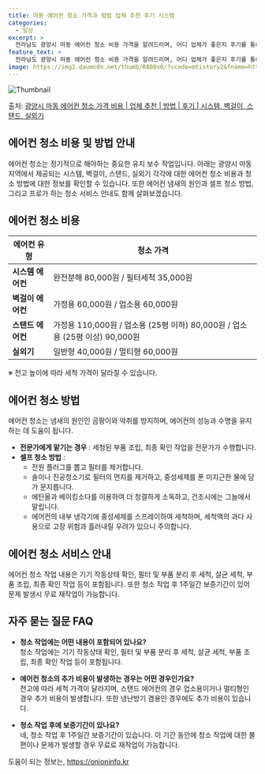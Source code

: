 ```yaml
---
title: 마동 에어컨 청소 가격과 방법 업체 추천 후기 시스템
categories:
  - 일상
excerpt: >
  전라남도 광양시 마동 에어컨 청소 비용 가격을 알려드리며, 어디 업체가 좋은지 후기를 통해 알아보겠습니다. 현재 글에서는 시스템, 벽걸이, 스탠드, 실외기 각각에 대해 청소 비용이 나와 있으니 참고하시면 되겠습니다. 에어컨 분해 청소 방법 보기 👈 클릭셀프 에어컨 청소 방법 보기👈 클릭광양시 마동 에어컨 청소 비용시스템에어컨 방식클리닝방식금액1way 방식에어컨 완전분해80,000원1way 방식에어컨 필터세척35,000원2way 방식에어컨 완전분해90,000원2way 방식에어컨 필터세척35,000원4way 방식에어컨 완전분해120,000원4way 방식에어컨 필터세척35,000원원형방식에어컨 완전분해140,000원원형방식에어컨 필터세척35,000원에어컨 청소 견적 샘플 보기 👈 클릭에어컨 냄새의 원인에어컨 ..
feature_text: >
  전라남도 광양시 마동 에어컨 청소 비용 가격을 알려드리며, 어디 업체가 좋은지 후기를 통해 알아보겠습니다. 현재 글에서는 시스템, 벽걸이, 스탠드, 실외기 각각에 대해 청소 비용이 나와 있으니 참고하시면 되겠습니다. 에어컨 분해 청소 방법 보기 👈 클릭셀프 에어컨 청소 방법 보기👈 클릭광양시 마동 에어컨 청소 비용시스템에어컨 방식클리닝방식금액1way 방식에어컨 완전분해80,000원1way 방식에어컨 필터세척35,000원2way 방식에어컨 완전분해90,000원2way 방식에어컨 필터세척35,000원4way 방식에어컨 완전분해120,000원4way 방식에어컨 필터세척35,000원원형방식에어컨 완전분해140,000원원형방식에어컨 필터세척35,000원에어컨 청소 견적 샘플 보기 👈 클릭에어컨 냄새의 원인에어컨 ..
image: https://img1.daumcdn.net/thumb/R800x0/?scode=mtistory2&fname=https%3A%2F%2Fblog.kakaocdn.net%2Fdn%2F2qqEs%2FbtsHvXV0rG6%2FNEeKvt9VadUn3HUVdpkh8K%2Fimg.webp
---
```


![Thumbnail](https://img1.daumcdn.net/thumb/R800x0/?scode=mtistory2&fname=https%3A%2F%2Fblog.kakaocdn.net%2Fdn%2F2qqEs%2FbtsHvXV0rG6%2FNEeKvt9VadUn3HUVdpkh8K%2Fimg.webp)

<p>출처: <a href="https://onioninfo.kr/entry/%EA%B4%91%EC%96%91%EC%8B%9C-%EB%A7%88%EB%8F%99-%EC%97%90%EC%96%B4%EC%BB%A8-%EC%B2%AD%EC%86%8C-%EA%B0%80%EA%B2%A9-%EB%B9%84%EC%9A%A9-%EC%97%85%EC%B2%B4-%EC%B6%94%EC%B2%9C-%EB%B0%A9%EB%B2%95-%ED%9B%84%EA%B8%B0-%EC%8B%9C%EC%8A%A4%ED%85%9C-%EB%B2%BD%EA%B1%B8%EC%9D%B4-%EC%8A%A4%ED%83%A0%EB%93%9C-%EC%8B%A4%EC%99%B8%EA%B8%B0" rel="dofollow">광양시 마동 에어컨 청소 가격 비용 | 업체 추천 | 방법 | 후기 | 시스템, 벽걸이, 스탠드, 실외기</a> </p>

## 에어컨 청소 비용 및 방법 안내

에어컨 청소는 정기적으로 해야하는 중요한 유지 보수 작업입니다. 아래는 광양시 마동 지역에서 제공되는 시스템, 벽걸이, 스탠드, 실외기
각각에 대한 에어컨 청소 비용과 청소 방법에 대한 정보를 확인할 수 있습니다. 또한 에어컨 냄새의 원인과 셀프 청소 방법, 그리고 프로가
하는 청소 서비스 안내도 함께 살펴보겠습니다.

## 에어컨 청소 비용

에어컨 유형 | 청소 가격  
---|---  
**시스템 에어컨** | 완전분해 80,000원 / 필터세척 35,000원  
**벽걸이 에어컨** | 가정용 60,000원 / 업소용 60,000원  
**스탠드 에어컨** | 가정용 110,000원 / 업소용 (25평 이하) 80,000원 / 업소용 (25평 이상) 90,000원  
**실외기** | 일반형 40,000원 / 멀티형 60,000원  
  
※ 천고 높이에 따라 세척 가격이 달라질 수 있습니다.

## 에어컨 청소 방법

에어컨 청소는 냄새의 원인인 곰팡이와 악취를 방지하며, 에어컨의 성능과 수명을 유지하는 데 도움이 됩니다.

  * **전문가에게 맡기는 경우** : 세청된 부품 조립, 최종 확인 작업을 전문가가 수행합니다.
  * **셀프 청소 방법** : 
    * 전원 플러그를 뽑고 필터를 제거합니다.
    * 솔이나 진공청소기로 필터의 먼지를 제거하고, 중성세제를 푼 미지근한 물에 담가 문지릅니다.
    * 에탄올과 베이킹소다를 이용하여 더 청결하게 소독하고, 건조시에는 그늘에서 말립니다.
    * 에어컨의 내부 냉각기에 중성세제를 스프레이하여 세척하며, 세척액의 과다 사용으로 고장 위험과 흘러내릴 우려가 있으니 주의합니다.

## 에어컨 청소 서비스 안내

에어컨 청소 작업 내용은 기기 작동상태 확인, 필터 및 부품 분리 후 세척, 살균 세척, 부품 조립, 최종 확인 작업 등이 포함됩니다. 또한
청소 작업 후 1주일간 보증기간이 있어 문제 발생시 무료 재작업이 가능합니다.

## 자주 묻는 질문 FAQ

  * **청소 작업에는 어떤 내용이 포함되어 있나요?**  
청소 작업에는 기기 작동상태 확인, 필터 및 부품 분리 후 세척, 살균 세척, 부품 조립, 최종 확인 작업 등이 포함됩니다.

  * **에어컨 청소의 추가 비용이 발생하는 경우는 어떤 경우인가요?**  
천고에 따라 세척 가격이 달라지며, 스탠드 에어컨의 경우 업소용이거나 멀티형인 경우 추가 비용이 발생합니다. 또한 냉난방기 겸용인 경우에도
추가 비용이 있습니다.

  * **청소 작업 후에 보증기간이 있나요?**  
네, 청소 작업 후 1주일간 보증기간이 있습니다. 이 기간 동안에 청소 작업에 대한 불편이나 문제가 발생할 경우 무료로 재작업이 가능합니다.



 

도움이 되는 정보는, <a href="https://onioninfo.kr" rel="dofollow">https://onioninfo.kr</a>


